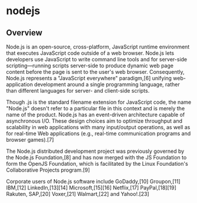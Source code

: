 # nodejs

## Overview

Node.js is an open-source, cross-platform, JavaScript runtime environment that executes JavaScript code outside of a web browser. Node.js lets developers use JavaScript to write command line tools and for server-side scripting—running scripts server-side to produce dynamic web page content before the page is sent to the user's web browser. Consequently, Node.js represents a "JavaScript everywhere" paradigm,[6] unifying web-application development around a single programming language, rather than different languages for server- and client-side scripts.

Though .js is the standard filename extension for JavaScript code, the name "Node.js" doesn't refer to a particular file in this context and is merely the name of the product. Node.js has an event-driven architecture capable of asynchronous I/O. These design choices aim to optimize throughput and scalability in web applications with many input/output operations, as well as for real-time Web applications (e.g., real-time communication programs and browser games).[7]

The Node.js distributed development project was previously governed by the Node.js Foundation,[8] and has now merged with the JS Foundation to form the OpenJS Foundation, which is facilitated by the Linux Foundation's Collaborative Projects program.[9]

Corporate users of Node.js software include GoDaddy,[10] Groupon,[11] IBM,[12] LinkedIn,[13][14] Microsoft,[15][16] Netflix,[17] PayPal,[18][19] Rakuten, SAP,[20] Voxer,[21] Walmart,[22] and Yahoo!.[23]
